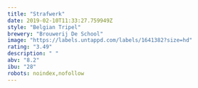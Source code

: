 ```yaml
---
title: "Strafwerk"
date: 2019-02-10T11:33:27.759949Z
style: "Belgian Tripel"
brewery: "Brouwerij De School"
image: "https://labels.untappd.com/labels/1641382?size=hd"
rating: "3.49"
description: " "
abv: "8.2"
ibu: "28"
robots: noindex,nofollow
---
```

